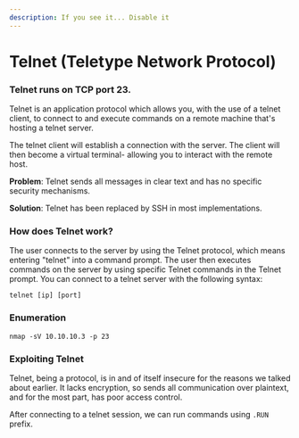 ```yaml
---
description: If you see it... Disable it
---
```


# Telnet (Teletype Network Protocol)

### Telnet runs on **TCP port 23.**

Telnet is an application protocol which allows you, with the use of a telnet client, to connect to and execute commands on a remote machine that's hosting a telnet server.

The telnet client will establish a connection with the server. The client will then become a virtual terminal- allowing you to interact with the remote host.

**Problem**: Telnet sends all messages in clear text and has no specific security mechanisms.&#x20;

**Solution**: Telnet has been replaced by SSH in most implementations.

### How does Telnet work?

The user connects to the server by using the Telnet protocol, which means entering "telnet" into a command prompt. The user then executes commands on the server by using specific Telnet commands in the Telnet prompt. You can connect to a telnet server with the following syntax:

```
telnet [ip] [port]
```

### Enumeration

```
nmap -sV 10.10.10.3 -p 23
```

### Exploiting Telnet

Telnet, being a protocol, is in and of itself insecure for the reasons we talked about earlier. It lacks encryption, so sends all communication over plaintext, and for the most part, has poor access control.

After connecting to a telnet session, we can run commands using `.RUN` prefix.
